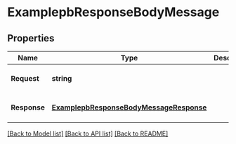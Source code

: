 # ExamplepbResponseBodyMessage

## Properties
Name | Type | Description | Notes
------------ | ------------- | ------------- | -------------
**Request** | **string** |  | [optional] [default to null]
**Response** | [**ExamplepbResponseBodyMessageResponse**](examplepbResponseBodyMessageResponse.md) |  | [optional] [default to null]

[[Back to Model list]](../README.md#documentation-for-models) [[Back to API list]](../README.md#documentation-for-api-endpoints) [[Back to README]](../README.md)


